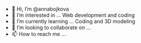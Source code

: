 - 👋 Hi, I’m @annabojkova
- 👀 I’m interested in ... Web development and coding
- 🌱 I’m currently learning ... Coding and 3D modeling
- 💞️ I’m looking to collaborate on ...
- 📫 How to reach me ...

<!---
annabojkova/annabojkova is a ✨ special ✨ repository because its `README.md` (this file) appears on your GitHub profile.
You can click the Preview link to take a look at your changes.
--->

